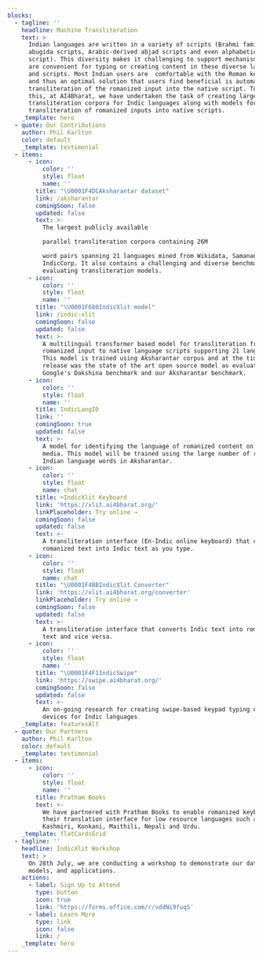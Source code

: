 ```yaml
---
blocks:
  - tagline: ''
    headline: Machine Transliteration
    text: >
      Indian languages are written in a variety of scripts (Brahmi family of
      abugida scripts, Arabic-derived abjad scripts and even alphabetic Roman
      script). This diversity makes it challenging to support mechanisms which
      are convenient for typing or creating content in these diverse languages
      and scripts. Most Indian users are  comfortable with the Roman keyboard
      and thus an optimal solution that users find beneficial is automatic
      transliteration of the romanized input into the native script. To enable
      this, at AI4Bharat, we have undertaken the task of creating large-scale
      transliteration corpora for Indic languages along with models for
      transliteration of romanized inputs into native scripts.
    _template: hero
  - quote: Our Contributions
    author: Phil Karlton
    color: default
    _template: testimonial
  - items:
      - icon:
          color: ''
          style: float
          name: ''
        title: "\U0001F4DCAksharantar dataset"
        link: /aksharantar
        comingSoon: false
        updated: false
        text: >-
          The largest publicly available

          parallel transliteration corpora containing 26M

          word pairs spanning 21 languages mined from Wikidata, Samanantar and
          IndicCorp. It also contains a challenging and diverse benchmark for
          evaluating transliteration models.
      - icon:
          color: ''
          style: float
          name: ''
        title: "\U0001F680IndicXlit model"
        link: /indic-xlit
        comingSoon: false
        updated: false
        text: >-
          A multilingual transformer based model for transliteration from
          romanized input to native language scripts supporting 21 languages.
          This model is trained using Aksharantar corpus and at the time of its
          release was the state of the art open source model as evaluated on
          Google's Dakshina benchmark and our Aksharantar benchmark.
      - icon:
          color: ''
          style: float
          name: ''
        title: IndicLangID
        link: ''
        comingSoon: true
        updated: false
        text: >-
          A model for identifying the language of romanized content on social
          media. This model will be trained using the large number of romanized
          Indian language words in Aksharantar.
      - icon:
          color: ''
          style: float
          name: chat
        title: ⌨️IndicXlit Keyboard
        link: 'https://xlit.ai4bharat.org/'
        linkPlaceholder: Try online →
        comingSoon: false
        updated: false
        text: >-
          A transliteration interface (En-Indic online keyboard) that converts
          romanized text into Indic text as you type.
      - icon:
          color: ''
          style: float
          name: chat
        title: "\U0001F4BBIndicXlit Converter"
        link: 'https://xlit.ai4bharat.org/converter'
        linkPlaceholder: Try online →
        comingSoon: false
        updated: false
        text: >-
          A transliteration interface that converts Indic text into romanized
          text and vice versa.
      - icon:
          color: ''
          style: float
          name: ''
        title: "\U0001F4F1IndicSwipe"
        link: 'https://swipe.ai4bharat.org/'
        comingSoon: false
        updated: false
        text: >-
          An on-going research for creating swipe-based keypad typing on Android
          devices for Indic languages
    _template: featuresAlt
  - quote: Our Partners
    author: Phil Karlton
    color: default
    _template: testimonial
  - items:
      - icon:
          color: ''
          style: float
          name: ''
        title: Pratham Books
        text: >-
          We have partnered with Pratham Books to enable romanized keyboards in
          their translation interface for low resource languages such as Bodo,
          Kashmiri, Konkani, Maithili, Nepali and Urdu.
    _template: flatCardsGrid
  - tagline: ''
    headline: IndicXlit Workshop
    text: >
      On 28th July, we are conducting a workshop to demonstrate our datasets,
      models, and applications.
    actions:
      - label: Sign Up to Attend
        type: button
        icon: true
        link: 'https://forms.office.com/r/vddNi9fuqS'
      - label: Learn More
        type: link
        icon: false
        link: /
    _template: hero
---
```


